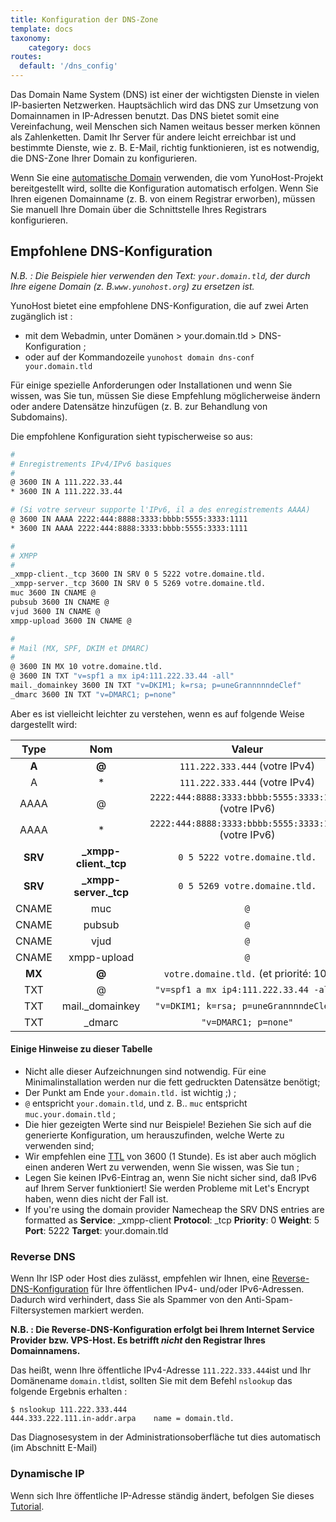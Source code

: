```yaml
---
title: Konfiguration der DNS-Zone
template: docs
taxonomy:
    category: docs
routes:
  default: '/dns_config'
---
```


Das Domain Name System (DNS) ist einer der wichtigsten Dienste in vielen IP-basierten Netzwerken.
Hauptsächlich wird das DNS zur Umsetzung von Domainnamen in IP-Adressen benutzt. Das DNS bietet somit eine Vereinfachung, weil Menschen sich Namen weitaus besser merken können als Zahlenketten. Damit
Ihr Server für andere leicht erreichbar ist und bestimmte Dienste, wie z. B. E-Mail, richtig funktionieren, ist es notwendig, die DNS-Zone Ihrer Domain zu konfigurieren.

Wenn Sie eine [automatische Domain](/dns_nohost_me) verwenden, die vom YunoHost-Projekt bereitgestellt wird,
sollte die Konfiguration automatisch erfolgen. Wenn Sie Ihren eigenen Domainname
(z. B. von einem Registrar erworben), müssen Sie manuell Ihre
Domain über die Schnittstelle Ihres Registrars konfigurieren.

## Empfohlene DNS-Konfiguration
_N.B. : Die Beispiele hier verwenden den Text: `your.domain.tld`, der durch Ihre eigene Domain (z. B.`www.yunohost.org`) zu ersetzen ist._

YunoHost bietet eine empfohlene DNS-Konfiguration, die auf zwei Arten zugänglich ist :
- mit dem Webadmin, unter Domänen > your.domain.tld > DNS-Konfiguration ;
- oder auf der Kommandozeile  `yunohost domain dns-conf your.domain.tld`

Für einige spezielle Anforderungen oder Installationen und wenn Sie wissen, 
was Sie tun, müssen Sie diese Empfehlung möglicherweise ändern oder
andere Datensätze hinzufügen (z. B. zur Behandlung von Subdomains).

Die empfohlene Konfiguration sieht typischerweise so aus:

```bash
#
# Enregistrements IPv4/IPv6 basiques
#
@ 3600 IN A 111.222.33.44
* 3600 IN A 111.222.33.44

# (Si votre serveur supporte l'IPv6, il a des enregistrements AAAA)
@ 3600 IN AAAA 2222:444:8888:3333:bbbb:5555:3333:1111
* 3600 IN AAAA 2222:444:8888:3333:bbbb:5555:3333:1111

#
# XMPP
#
_xmpp-client._tcp 3600 IN SRV 0 5 5222 votre.domaine.tld.
_xmpp-server._tcp 3600 IN SRV 0 5 5269 votre.domaine.tld.
muc 3600 IN CNAME @
pubsub 3600 IN CNAME @
vjud 3600 IN CNAME @
xmpp-upload 3600 IN CNAME @

#
# Mail (MX, SPF, DKIM et DMARC)
#
@ 3600 IN MX 10 votre.domaine.tld.
@ 3600 IN TXT "v=spf1 a mx ip4:111.222.33.44 -all"
mail._domainkey 3600 IN TXT "v=DKIM1; k=rsa; p=uneGrannnnndeClef"
_dmarc 3600 IN TXT "v=DMARC1; p=none"
```

Aber es ist vielleicht leichter zu verstehen, wenn es auf folgende Weise
dargestellt wird:

| Type    | Nom                    | Valeur                                                 |
| :-----: | :--------------------: | :----------------------------------------------------: |
|  **A**  |   **@**                |  `111.222.333.444` (votre IPv4)                        |
|    A    |   *                    |  `111.222.333.444` (votre IPv4)                        |
|  AAAA   |   @                    |  `2222:444:8888:3333:bbbb:5555:3333:1111` (votre IPv6) |
|  AAAA   |   *                    |  `2222:444:8888:3333:bbbb:5555:3333:1111` (votre IPv6) |
| **SRV** | **_xmpp-client._tcp**  |  `0 5 5222 votre.domaine.tld.`                         |
| **SRV** | **_xmpp-server._tcp**  |  `0 5 5269 votre.domaine.tld.`                         |
|  CNAME  |   muc                  |  `@`                                                   |
|  CNAME  |   pubsub               |  `@`                                                   |
|  CNAME  |   vjud                 |  `@`                                                   |
|  CNAME  |   xmpp-upload          |  `@`                                                   |
| **MX**  | **@**                  |  `votre.domaine.tld.`     (et priorité: 10)            |
|   TXT   |   @                    |  `"v=spf1 a mx ip4:111.222.33.44 -all"`                |
|   TXT   |  mail._domainkey       |  `"v=DKIM1; k=rsa; p=uneGrannnndeClef"`                |
|   TXT   |  _dmarc                |  `"v=DMARC1; p=none"`                                  |

#### Einige Hinweise zu dieser Tabelle

- Nicht alle dieser Aufzeichnungen sind notwendig. Für eine Minimalinstallation werden nur die fett gedruckten Datensätze benötigt;
- Der Punkt am Ende `your.domain.tld.` ist wichtig ;) ;
- `@` entspricht `your.domain.tld`, und z. B.. `muc` entspricht `muc.your.domain.tld` ;
- Die hier gezeigten Werte sind nur Beispiele! Beziehen Sie sich auf die generierte Konfiguration, um herauszufinden, welche Werte zu verwenden sind;
- Wir empfehlen eine [TTL](https://de.wikipedia.org/wiki/Time_to_Live#Domain_Name_System) von 3600 (1 Stunde). Es ist aber auch möglich einen anderen Wert zu verwenden, wenn Sie wissen, was Sie tun ;
- Legen Sie keinen IPv6-Eintrag an, wenn Sie nicht sicher sind, daß IPv6 auf Ihrem Server funktioniert! Sie werden Probleme mit Let's Encrypt haben, wenn dies nicht der Fall ist.
- If you're using the domain provider Namecheap the SRV DNS entries are formatted as **Service**: _xmpp-client **Protocol**: _tcp **Priority**: 0 **Weight**: 5 **Port**: 5222 **Target**: your.domain.tld

### Reverse DNS

Wenn Ihr ISP oder Host dies zulässt, empfehlen wir Ihnen, eine
 [Reverse-DNS-Konfiguration](https://de.wikipedia.org/wiki/Reverse_DNS)
für Ihre öffentlichen IPv4- und/oder IPv6-Adressen. Dadurch wird verhindert, dass Sie als Spammer von den Anti-Spam-Filtersystemen markiert werden.

**N.B. : Die Reverse-DNS-Konfiguration erfolgt bei Ihrem Internet Service Provider bzw. VPS-Host. Es betrifft *nicht* den Registrar Ihres Domainnamens.**

Das heißt, wenn Ihre öffentliche IPv4-Adresse `111.222.333.444`ist  und Ihr
Domänename `domain.tld`ist, sollten Sie mit dem Befehl 
`nslookup` das folgende Ergebnis erhalten :

```shell
$ nslookup 111.222.333.444
444.333.222.111.in-addr.arpa    name = domain.tld.
```

Das Diagnosesystem in der Administrationsoberfläche tut dies automatisch (im Abschnitt E-Mail)

### Dynamische IP

Wenn sich Ihre öffentliche IP-Adresse ständig ändert, befolgen Sie dieses [Tutorial](/dns_dynamicip).
